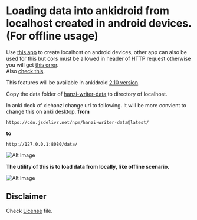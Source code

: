 # Loading data into ankidroid from localhost created in android devices. (For offline usage)

Use [this app](https://github.com/infinyte7/AndroidWebServer) to create localhost on android devices, other app can also be used for this but cors must be allowed in header of HTTP request otherwise you will get [this error](https://github.com/ankidroid/Anki-Android/issues/5884). <br>Also [check this](https://github.com/ankidroid/Anki-Android/pull/5890). 

This features will be available in ankidroid [2.10 version](https://github.com/ankidroid/Anki-Android/releases).

Copy the data folder of [hanzi-writer-data](https://github.com/chanind/hanzi-writer-data) to directory of localhost.

In anki deck of xiehanzi change url to following. It will be more convient to change this on anki desktop.
<b>from</b>
```
https://cdn.jsdelivr.net/npm/hanzi-writer-data@latest/
```
<b>to</b>
```
http://127.0.0.1:8080/data/
```
![Alt Image](https://github.com/infinyte7/Anki-xiehanzi/blob/master/image/change_url.png)

<b> The utility of this is to load data from locally, like offline scenario. </b>

![Alt Image](https://github.com/infinyte7/Anki-xiehanzi/blob/master/image/copy_to_dir.png)

## Disclaimer 
Check [License](https://github.com/infinyte7/Anki-xiehanzi/blob/master/License.md) file.
